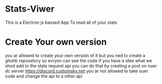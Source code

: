 # Stats-Viwer
This is a Electron js bassed App To read all of your stats

# Create Your own version
you ar allowed to create your own version of it but you ned to
create a gituhb reposetory so evryon can see the code
if you have a idee what we shod add to the stats request api you can
do that by creating a post on ouer dc server https://discord.customsky.net
you ar not allowed to take ouer code and change the api to a other api

